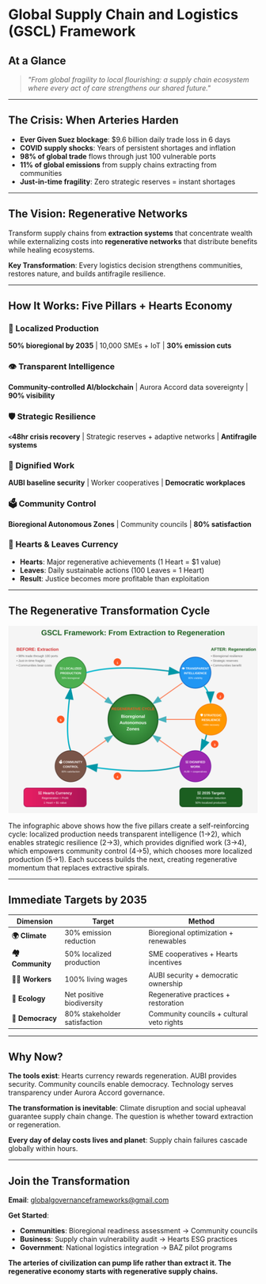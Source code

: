 # Global Supply Chain and Logistics (GSCL) Framework
## At a Glance

> *"From global fragility to local flourishing: a supply chain ecosystem where every act of care strengthens our shared future."*

---

## **The Crisis: When Arteries Harden**
- **Ever Given Suez blockage**: $9.6 billion daily trade loss in 6 days
- **COVID supply shocks**: Years of persistent shortages and inflation
- **98% of global trade** flows through just 100 vulnerable ports
- **11% of global emissions** from supply chains extracting from communities
- **Just-in-time fragility**: Zero strategic reserves = instant shortages

---

## **The Vision: Regenerative Networks**
Transform supply chains from **extraction systems** that concentrate wealth while externalizing costs into **regenerative networks** that distribute benefits while healing ecosystems.

**Key Transformation**: Every logistics decision strengthens communities, restores nature, and builds antifragile resilience.

---

## **How It Works: Five Pillars + Hearts Economy**

### **🌱 Localized Production**
**50% bioregional by 2035** | 10,000 SMEs + IoT | **30% emission cuts**

### **👁️ Transparent Intelligence**  
**Community-controlled AI/blockchain** | Aurora Accord data sovereignty | **90% visibility**

### **🛡️ Strategic Resilience**
**`<`48hr crisis recovery** | Strategic reserves + adaptive networks | **Antifragile systems**

### **👥 Dignified Work**
**AUBI baseline security** | Worker cooperatives | **Democratic workplaces**

### **🗳️ Community Control**
**Bioregional Autonomous Zones** | Community councils | **80% satisfaction**

### **💚 Hearts & Leaves Currency**
- **Hearts**: Major regenerative achievements (1 Heart = $1 value)
- **Leaves**: Daily sustainable actions (100 Leaves = 1 Heart)
- **Result**: Justice becomes more profitable than exploitation

---

## **The Regenerative Transformation Cycle**

![INFOGRAPHIC: GSCL Regenerative Supply Chain Flow](/images/frameworks/global-supply-chains-and-logistics/regenerative-supply-chain-flow.svg)

The infographic above shows how the five pillars create a self-reinforcing cycle: localized production needs transparent intelligence (1→2), which enables strategic resilience (2→3), which provides dignified work (3→4), which empowers community control (4→5), which chooses more localized production (5→1). Each success builds the next, creating regenerative momentum that replaces extractive spirals.

---

## **Immediate Targets by 2035**

| **Dimension** | **Target** | **Method** |
|---------------|------------|------------|
| **🌍 Climate** | 30% emission reduction | Bioregional optimization + renewables |
| **🏘️ Community** | 50% localized production | SME cooperatives + Hearts incentives |
| **👨‍💼 Workers** | 100% living wages | AUBI security + democratic ownership |
| **🌱 Ecology** | Net positive biodiversity | Regenerative practices + restoration |
| **🤝 Democracy** | 80% stakeholder satisfaction | Community councils + cultural veto rights |

---

## **Why Now?**

**The tools exist**: Hearts currency rewards regeneration. AUBI provides security. Community councils enable democracy. Technology serves transparency under Aurora Accord governance.

**The transformation is inevitable**: Climate disruption and social upheaval guarantee supply chain change. The question is whether toward extraction or regeneration.

**Every day of delay costs lives and planet**: Supply chain failures cascade globally within hours.

---

## **Join the Transformation**

**Email**: globalgovernanceframeworks@gmail.com

**Get Started**:
- **Communities**: Bioregional readiness assessment → Community councils
- **Business**: Supply chain vulnerability audit → Hearts ESG practices  
- **Government**: National logistics integration → BAZ pilot programs

**The arteries of civilization can pump life rather than extract it. The regenerative economy starts with regenerative supply chains.**
